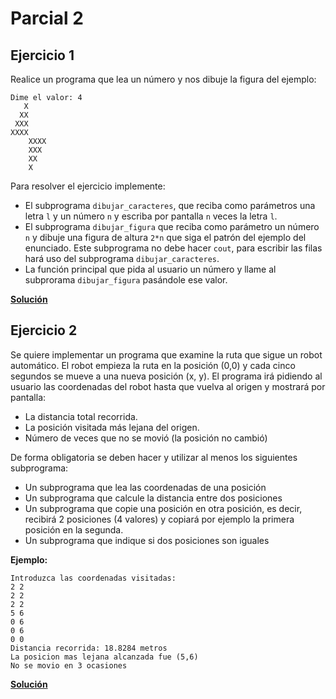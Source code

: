 # Parcial 2
## Ejercicio 1
Realice un programa que lea un número y nos dibuje la figura del ejemplo:
```
Dime el valor: 4
   X
  XX
 XXX
XXXX
    XXXX
    XXX
    XX
    X
```

Para resolver el ejercicio implemente:
* El subprograma `dibujar_caracteres`, que reciba como parámetros una letra `l` y un número `n` y escriba por pantalla `n` veces la letra `l`.
* El subprograma `dibujar_figura` que reciba como parámetro un número `n` y dibuje una figura de altura `2*n` que siga el patrón del ejemplo del enunciado. Este subprograma no debe hacer `cout`, para escribir las filas hará uso del subprograma `dibujar_caracteres`.
* La función principal que pida al usuario un número y llame al subprorama `dibujar_figura` pasándole ese valor.

**[Solución](parcial2/p1.cpp)**

## Ejercicio 2
Se quiere implementar un programa que examine la ruta que sigue un robot automático. El robot empieza la ruta en la posición (0,0) y cada cinco segundos se mueve a una nueva posición (x, y). El programa irá pidiendo al usuario las coordenadas del robot hasta que vuelva al origen y mostrará por pantalla:

* La distancia total recorrida.
* La posición visitada más lejana del origen.
* Número de veces que no se movió (la posición no cambió)

De forma obligatoria se deben hacer y utilizar al menos los siguientes subprograma:
* Un subprograma que lea las coordenadas de una posición
* Un subprograma que calcule la distancia entre dos posiciones
* Un subprograma que copie una posición en otra posición, es decir, recibirá 2 posiciones (4 valores) y copiará por ejemplo la primera posición en la segunda.
* Un subprograma que indique si dos posiciones son iguales

**Ejemplo:**
```
Introduzca las coordenadas visitadas:
2 2
2 2
2 2
5 6
0 6
0 6
0 0
Distancia recorrida: 18.8284 metros
La posicion mas lejana alcanzada fue (5,6)
No se movio en 3 ocasiones
```

**[Solución](parcial2/p2.cpp)**
